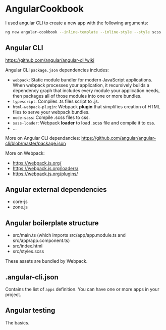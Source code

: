 
# AngularCookbook

I used angular CLI to create a new app with the following arguments:

```bash
ng new angular-cookbook --inline-template --inline-style --style scss
```

## Angular CLI

https://github.com/angular/angular-cli/wiki

Angular CLI `package.json` dependencies includes:

- `webpack`: Static module bundler for modern JavaScript applications. When webpack processes your application, it recursively builds a dependency graph that includes every module your application needs, then packages all of those modules into one or more bundles.
- `typescript`: Compiles .ts files script to .js.
- `html-webpack-plugin`: Webpack **plugin** that simplifies creation of HTML files to serve your webpack bundles.
- `node-sass`: Compile .scss files to css.
- `sass-loader`: Webpack **loader** to load .scss file and compile it to css.
- ...

More on Angular CLI dependancies:
https://github.com/angular/angular-cli/blob/master/package.json

More on Webpack:
- https://webpack.js.org/
- https://webpack.js.org/loaders/
- https://webpack.js.org/plugins/

## Angular external dependencies

- core-js
- zone.js

## Angular boilerplate structure

- src/main.ts (which imports src/app/app.module.ts and src/app/app.component.ts)
- src/index.html
- src/styles.scss

These assets are bundled by Webpack.

## .angular-cli.json

Contains the list of `apps` definition.
You can have one or more apps in your project.

## Angular testing

The basics.
